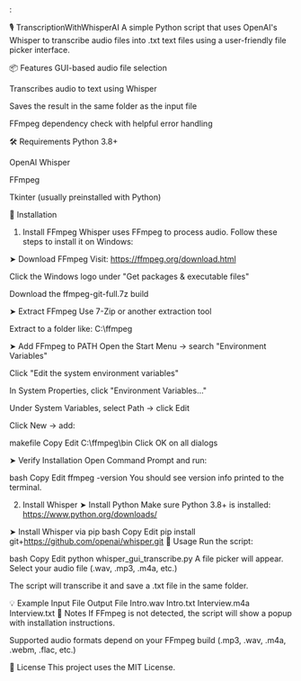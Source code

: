 :

🎙️ TranscriptionWithWhisperAI
A simple Python script that uses OpenAI's Whisper to transcribe audio files into .txt text files using a user-friendly file picker interface.

📦 Features
GUI-based audio file selection

Transcribes audio to text using Whisper

Saves the result in the same folder as the input file

FFmpeg dependency check with helpful error handling

🛠️ Requirements
Python 3.8+

OpenAI Whisper

FFmpeg

Tkinter (usually preinstalled with Python)

🧩 Installation
1. Install FFmpeg
Whisper uses FFmpeg to process audio. Follow these steps to install it on Windows:

➤ Download FFmpeg
Visit: https://ffmpeg.org/download.html

Click the Windows logo under "Get packages & executable files"

Download the ffmpeg-git-full.7z build

➤ Extract FFmpeg
Use 7-Zip or another extraction tool

Extract to a folder like: C:\ffmpeg

➤ Add FFmpeg to PATH
Open the Start Menu → search "Environment Variables"

Click "Edit the system environment variables"

In System Properties, click "Environment Variables…"

Under System Variables, select Path → click Edit

Click New → add:

makefile
Copy
Edit
C:\ffmpeg\bin
Click OK on all dialogs

➤ Verify Installation
Open Command Prompt and run:

bash
Copy
Edit
ffmpeg -version
You should see version info printed to the terminal.

2. Install Whisper
➤ Install Python
Make sure Python 3.8+ is installed:
https://www.python.org/downloads/

➤ Install Whisper via pip
bash
Copy
Edit
pip install git+https://github.com/openai/whisper.git
🚀 Usage
Run the script:

bash
Copy
Edit
python whisper_gui_transcribe.py
A file picker will appear. Select your audio file (.wav, .mp3, .m4a, etc.)

The script will transcribe it and save a .txt file in the same folder.

💡 Example
Input File	Output File
Intro.wav	Intro.txt
Interview.m4a	Interview.txt
📌 Notes
If FFmpeg is not detected, the script will show a popup with installation instructions.

Supported audio formats depend on your FFmpeg build (.mp3, .wav, .m4a, .webm, .flac, etc.)

🧠 License
This project uses the MIT License.

